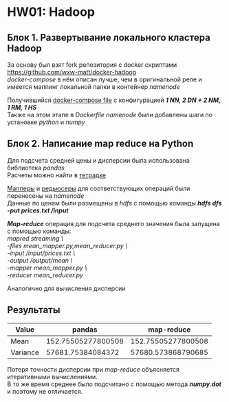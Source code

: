 ﻿# HW01: Hadoop

## Блок 1. Развертывание локального кластера Hadoop

За основу был взят fork репозитория с docker скриптами https://github.com/wxw-matt/docker-hadoop  
*docker-compose* в нём описан лучше, чем в оригинальной репе и имеется маппинг локальной папки в контейнер *namenode*

Получившийся [docker-compose file](docker-compose.yml) с конфигурацией ***1 NN, 2 DN + 2 NM, 1 RM, 1 HS***  
Также на этом этапе в *Dockerfile namenode* были добавлены шаги по установке *python* и *numpy*


## Блок 2. Написание map reduce на Python

Для подсчета средней цены и дисперсии была использована библиотека *pandas*  
Расчеты можно найти в [тетрадке](pandas.ipynb)

[Мапперы](mappers) и [редьюсеры](reducers) для соответствующих операций были перенесены на *namenode*  
Данные по ценам были размещены в *hdfs* с помощью команды ***hdfs dfs -put prices.txt /input***

***Map-reduce*** операция для подсчета среднего значения была запущена с помощью команды:  
*mapred streaming \  
-files mean_mapper.py,mean_reducer.py \  
-input /input/prices.txt \  
-output /output/mean \  
-mapper mean_mapper.py \  
-reducer mean_reducer.py*  

Аналогично для вычисления дисперсии


## Результаты

| Value    | pandas             | map-reduce         |
|----------|--------------------|--------------------|
| Mean     | 152.75505277800508 | 152.75505277800508 |
| Variance | 57681.75384084372  | 57680.573868790685 |

Потеря точности дисперсии при *map-reduce* объясняется итеративными вычислениями.  
В то же время среднее было подсчитано с помощью метода ***numpy.dot*** и поэтому не отличается.